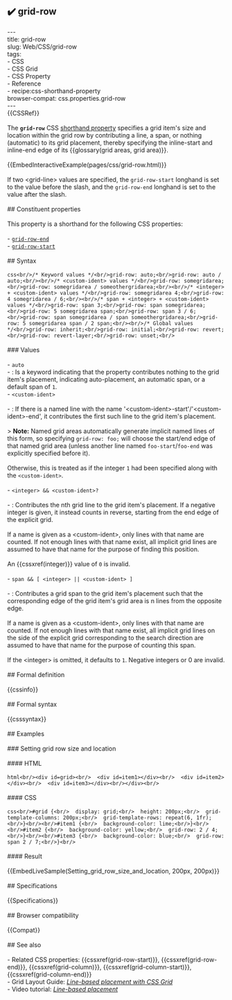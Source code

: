 ## ✔️ grid-row 
 ---<br/>title: grid-row<br/>slug: Web/CSS/grid-row<br/>tags:<br/>  - CSS<br/>  - CSS Grid<br/>  - CSS Property<br/>  - Reference<br/>  - recipe:css-shorthand-property<br/>browser-compat: css.properties.grid-row<br/>---<br/>{{CSSRef}}<br/><br/>The **`grid-row`** CSS [shorthand property](/en-US/docs/Web/CSS/Shorthand_properties) specifies a grid item's size and location within the grid row by contributing a line, a span, or nothing (automatic) to its grid placement, thereby specifying the inline-start and inline-end edge of its {{glossary(grid areas, grid area)}}.<br/><br/>{{EmbedInteractiveExample(pages/css/grid-row.html)}}<br/><br/>If two \<grid-line> values are specified, the `grid-row-start` longhand is set to the value before the slash, and the `grid-row-end` longhand is set to the value after the slash.<br/><br/>## Constituent properties<br/><br/>This property is a shorthand for the following CSS properties:<br/><br/>- [`grid-row-end`](/en-US/docs/Web/CSS/grid-row-end)<br/>- [`grid-row-start`](/en-US/docs/Web/CSS/grid-row-start)<br/><br/>## Syntax<br/><br/>```css<br/>/* Keyword values */<br/>grid-row: auto;<br/>grid-row: auto / auto;<br/><br/>/* <custom-ident> values */<br/>grid-row: somegridarea;<br/>grid-row: somegridarea / someothergridarea;<br/><br/>/* <integer> + <custom-ident> values */<br/>grid-row: somegridarea 4;<br/>grid-row: 4 somegridarea / 6;<br/><br/>/* span + <integer> + <custom-ident> values */<br/>grid-row: span 3;<br/>grid-row: span somegridarea;<br/>grid-row: 5 somegridarea span;<br/>grid-row: span 3 / 6;<br/>grid-row: span somegridarea / span someothergridarea;<br/>grid-row: 5 somegridarea span / 2 span;<br/><br/>/* Global values */<br/>grid-row: inherit;<br/>grid-row: initial;<br/>grid-row: revert;<br/>grid-row: revert-layer;<br/>grid-row: unset;<br/>```<br/><br/>### Values<br/><br/>- `auto`<br/>  - : Is a keyword indicating that the property contributes nothing to the grid item's placement, indicating auto-placement, an automatic span, or a default span of `1`.<br/>- `<custom-ident>`<br/><br/>  - : If there is a named line with the name '\<custom-ident>-start'/'\<custom-ident>-end', it contributes the first such line to the grid item's placement.<br/><br/>    > **Note:** Named grid areas automatically generate implicit named lines of this form, so specifying `grid-row: foo;` will choose the start/end edge of that named grid area (unless another line named `foo-start`/`foo-end` was explicitly specified before it).<br/><br/>    Otherwise, this is treated as if the integer `1` had been specified along with the `<custom-ident>`.<br/><br/>- `<integer> && <custom-ident>?`<br/><br/>  - : Contributes the nth grid line to the grid item's placement. If a negative integer is given, it instead counts in reverse, starting from the end edge of the explicit grid.<br/><br/>    If a name is given as a \<custom-ident>, only lines with that name are counted. If not enough lines with that name exist, all implicit grid lines are assumed to have that name for the purpose of finding this position.<br/><br/>    An {{cssxref(integer)}} value of `0` is invalid.<br/><br/>- `span && [ <integer> || <custom-ident> ]`<br/><br/>  - : Contributes a grid span to the grid item's placement such that the corresponding edge of the grid item's grid area is n lines from the opposite edge.<br/><br/>    If a name is given as a \<custom-ident>, only lines with that name are counted. If not enough lines with that name exist, all implicit grid lines on the side of the explicit grid corresponding to the search direction are assumed to have that name for the purpose of counting this span.<br/><br/>    If the \<integer> is omitted, it defaults to `1`. Negative integers or 0 are invalid.<br/><br/>## Formal definition<br/><br/>{{cssinfo}}<br/><br/>## Formal syntax<br/><br/>{{csssyntax}}<br/><br/>## Examples<br/><br/>### Setting grid row size and location<br/><br/>#### HTML<br/><br/>```html<br/><div id=grid><br/>  <div id=item1></div><br/>  <div id=item2></div><br/>  <div id=item3></div><br/></div><br/>```<br/><br/>#### CSS<br/><br/>```css<br/>#grid {<br/>  display: grid;<br/>  height: 200px;<br/>  grid-template-columns: 200px;<br/>  grid-template-rows: repeat(6, 1fr);<br/>}<br/><br/>#item1 {<br/>  background-color: lime;<br/>}<br/><br/>#item2 {<br/>  background-color: yellow;<br/>  grid-row: 2 / 4;<br/>}<br/><br/>#item3 {<br/>  background-color: blue;<br/>  grid-row: span 2 / 7;<br/>}<br/>```<br/><br/>#### Result<br/><br/>{{EmbedLiveSample(Setting_grid_row_size_and_location, 200px, 200px)}}<br/><br/>## Specifications<br/><br/>{{Specifications}}<br/><br/>## Browser compatibility<br/><br/>{{Compat}}<br/><br/>## See also<br/><br/>- Related CSS properties: {{cssxref(grid-row-start)}}, {{cssxref(grid-row-end)}}, {{cssxref(grid-column)}}, {{cssxref(grid-column-start)}}, {{cssxref(grid-column-end)}}<br/>- Grid Layout Guide: _[Line-based placement with CSS Grid](/en-US/docs/Web/CSS/CSS_Grid_Layout/Line-based_Placement_with_CSS_Grid)_<br/>- Video tutorial: _[Line-based placement](https://gridbyexample.com/video/series-line-based-placement/)_<br/>